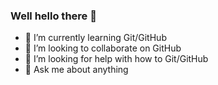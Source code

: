 ### Well hello there 👋

- 🌱 I’m currently learning Git/GitHub
- 👯 I’m looking to collaborate on GitHub
- 🤔 I’m looking for help with how to Git/GitHub
- 💬 Ask me about anything 
